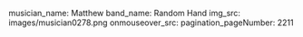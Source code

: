 musician_name: Matthew
band_name: Random Hand
img_src: images/musician0278.png
onmouseover_src: 
pagination_pageNumber: 2211